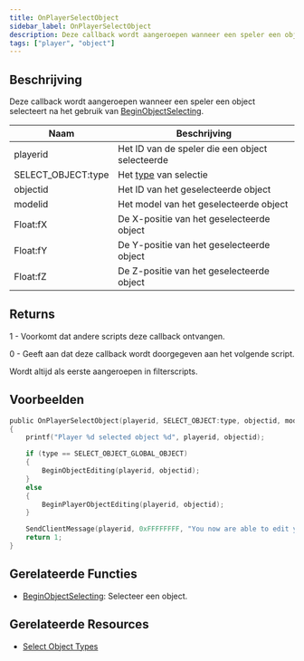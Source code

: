 ```yaml
---
title: OnPlayerSelectObject
sidebar_label: OnPlayerSelectObject
description: Deze callback wordt aangeroepen wanneer een speler een object selecteert na het gebruik van BeginObjectSelecting.
tags: ["player", "object"]
---
```


## Beschrijving

Deze callback wordt aangeroepen wanneer een speler een object selecteert na het gebruik van [BeginObjectSelecting](../functions/BeginObjectSelecting).

| Naam               | Beschrijving                                             |
| ------------------ | ------------------------------------------------------- |
| playerid           | Het ID van de speler die een object selecteerde         |
| SELECT_OBJECT:type | Het [type](../resources/selectobjecttypes) van selectie |
| objectid           | Het ID van het geselecteerde object                     |
| modelid            | Het model van het geselecteerde object                 |
| Float:fX           | De X-positie van het geselecteerde object              |
| Float:fY           | De Y-positie van het geselecteerde object              |
| Float:fZ           | De Z-positie van het geselecteerde object              |

## Returns

1 - Voorkomt dat andere scripts deze callback ontvangen.

0 - Geeft aan dat deze callback wordt doorgegeven aan het volgende script.

Wordt altijd als eerste aangeroepen in filterscripts.

## Voorbeelden

```c
public OnPlayerSelectObject(playerid, SELECT_OBJECT:type, objectid, modelid, Float:fX, Float:fY, Float:fZ)
{
    printf("Player %d selected object %d", playerid, objectid);

    if (type == SELECT_OBJECT_GLOBAL_OBJECT)
    {
        BeginObjectEditing(playerid, objectid);
    }
    else
    {
        BeginPlayerObjectEditing(playerid, objectid);
    }

    SendClientMessage(playerid, 0xFFFFFFFF, "You now are able to edit your object!");
    return 1;
}
```

## Gerelateerde Functies

- [BeginObjectSelecting](../functions/BeginObjectSelecting): Selecteer een object.

## Gerelateerde Resources

- [Select Object Types](../resources/selectobjecttypes)
